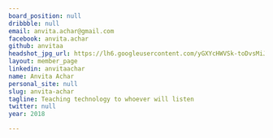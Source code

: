 ```yaml
---
board_position: null
dribbble: null
email: anvita.achar@gmail.com
facebook: anvita.achar
github: anvitaa
headshot_jpg_url: https://lh6.googleusercontent.com/yGXYcHWVSk-toDvsMiJqcRcAPK9Mux1STvezNLYP7yEUSt71sRFWCW7lpKtG3v-Pfj31qArNDGlWmBY=w2880-h1678
layout: member_page
linkedin: anvitaachar
name: Anvita Achar
personal_site: null
slug: anvita-achar
tagline: Teaching technology to whoever will listen
twitter: null
year: 2018

---
```

